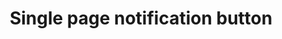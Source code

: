 ---
# This file is a template to document a new component within the GOV.UK Publishing Design Guide website.
layout: component-documentation
sectionKey: Components
eleventyNavigation:
  parent: Components

# Step 1: Duplicate and rename this file to the proposed component you want to include in the Publishing Design Guide website.
# When duplicating and renaming this file use lowercase and replace any spaces with a dash (ie. -)

# Step 2: Set "eleventyExcludeFromCollections" to "false". This will ensure that the code snippet is commented out and this page will be display withinin the Publishing Design Guide.
eleventyExcludeFromCollections: false

# Step 3: Input data points according to fields below to the best of your ability. Any fields without any data points will not be displayed on the website.

# Name of the component
# This is the name of the component (ex. Attachment). It is required to display the title on the page, in the meta data, and in the left-hand navigation menu of the components page.
title: Single page notification button

# Description of the component
# This briefly describes what the component is. It is required to display the description on the page, and in the <head> meta description.
description: A button that subscribes the user to email notifications to a page

# Embedding the figma file of the component
# This will display a Figma embed on the page.
# To add a Figma embed, copy only the URL within the embed snippet.
figmaLink: #Delete this comment before entering the Figma embed URL of the Figma representaiton of this component.

# When to use this component
# Briefly describe the situation(s) when to use this component.
# You MUST wrap this in single quotation marks (ie. ' '), since markdown can be used to enter this information. To create a heading, use three hashes (ie. ###).
whenToUse:
  #Delete this comment before entering when to use this component.

# When not to use this component
# Briefly describe the situation(s) when not to use this component.
# You MUST wrap this in single quotation marks (ie. ' '), since markdown can be used to enter this information. To create a heading, use three hashes (ie. ###).
whenNotToUse:
  #Delete this comment before entering when not to use this component.

# How the component works
# Briefly descibe how this component works. For instance, listing out what happens when an end-user interacts with this component.
# You MUST wrap this in single quotation marks (ie. ' '), since markdown can be used to enter this information. To create a heading, use three hashes (ie. ###).
howItWorks:
  'By default, the component displays with the “Get emails about this page” state.


  Once a user selects the button, they are redirected to a page where they can create a GOV.UK One Login.
  <a class="govuk-link" href="https://www.gov.uk/email/subscriptions/single-page/new?topic_id=download-the-hmrc-app" rel="noopener noreferrer" target="_blank">Example (opens in a new tab)</a>


  If the user has already subscribed to email notifications about the current page, display the “Stop getting emails about this page” state.


  View this component and all its variations in the <a class="govuk-link" href="https://components.publishing.service.gov.uk/component-guide/single_page_notification_button" rel="noopener noreferrer" target="_blank">Component Guide (opens in a new tab)</a>.'

# Variations for this component
# List out any variations that exist for this component by providing (1) the name of said variation and (2) a brief description of that variation.
variations:
  # To add additional variations duplicate the the fields below (adhering to the formating) but increase the count by one integer.
  0:
    title: #Delete this comment before entering the name of the variation that exists for this component.
    description:
      # You MUST wrap this in single quotation marks (ie. ' '), since markdown can be used to enter this information. To create a heading, use three hashes (ie. ###).
      #Delete this comment before entering a description of variation.

# Evidence and insights for this component
# List out all past documentation/supporting material with regards to or realted to this component. It can include (1) past design documentation, (2) research findings, and (3) presentations.
insights:
  # To add additional insights duplicate the the fields below (adhering to the formating) but increase the count by one integer.
  0:
    # A description is REQUIRED in order for this information to render on the page.
    date: February 2024
    description:
      'A write up of the Email notification sign-up journey.'
    title: Email notification sign-up journeys
    link: https://docs.google.com/document/d/1aJneeN0aPZxVwPVt1bPZItVjiJwsGQX_GZoq4WB0OMA/edit?tab=t.0
    documentFormat: Google Doc

# Accessibilty criteria for this component
# List out the accessibility for this component.
# You MUST wrap this in single quotation marks (ie. ' '), since markdown can be used to enter this information. To create a heading, use three hashes (ie. ###).
accessibilty:
  'The bell icon must be presentational and ignored by screen readers.'

# Other design systems
# List out all the other design systems that have documented this exact same component. This includes the GOV.UK Design System, along with other UK government departments.
designSystems:
  # To add additional design systems duplicate the the fields below (adhering to the formating) but increase the count by one integer.
  0:
    # Both title and link are REQUIRED in order to display this information on the page.
    title: #Delete this comment before entering the name of the Publishing Design Guide.
    link: #Delete this comment before entering the URL of the corresponding Publishing Design Guide.

# Existing issues with this component
# List of all the issues that are associated with this component, (1) containing the title used to describe the issue on GitHub, and (2) the link to the GitHub issue itself.
issues:
  # To add additional issues duplicate the the fields below (adhering to the formating) but increase the count by one integer.
  0:
    # Both title and link are REQUIRED in order to display this information on the page.
    title: Does the fact that you need a gov.uk account keep people from signing up for updates? 
    link: https://github.com/alphagov/govuk-design-guide/issues/164
  1:
    # Both title and link are REQUIRED in order to display this information on the page.
    title: The difference between this component and the Subscription Link is unclear.
    link: https://github.com/alphagov/govuk-design-guide/issues/165
  2:
    # Both title and link are REQUIRED in order to display this information on the page.
    title: The component lives in context of other components but the lockup is inconsistent.
    link: https://github.com/alphagov/govuk-design-guide/issues/166
  3:
    # Both title and link are REQUIRED in order to display this information on the page.
    title: #Delete this comment before entering the title of the GitHub issue.
    link: #Delete this comment before entering the URL of the corresponding GitHub issue.
---